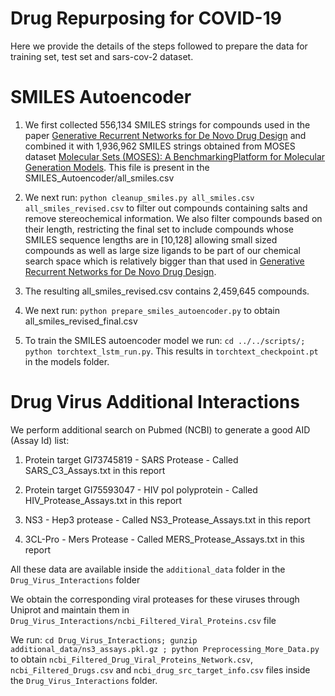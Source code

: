 # Drug Repurposing for COVID-19

Here we provide the details of the steps followed to prepare the data for training set, test set and sars-cov-2 dataset.

# SMILES Autoencoder

1. We first collected 556,134 SMILES strings for compounds used in the paper [Generative Recurrent Networks for De Novo Drug Design](https://doi.org/10.1002/minf.201700111) and combined it with 1,936,962 SMILES strings obtained from MOSES dataset [Molecular Sets (MOSES): A BenchmarkingPlatform for Molecular Generation Models](https://github.com/molecularsets/moses). This file is present in the SMILES_Autoencoder/all_smiles.csv

2. We next run: `python cleanup_smiles.py all_smiles.csv all_smiles_revised.csv` to filter out compounds containing salts and remove stereochemical information. We also filter compounds based on their length, restricting the final set to include compounds whose SMILES sequence lengths are in [10,128] allowing small sized compounds as well as large size ligands to be part of our chemical search space which is relatively bigger than that used in [Generative Recurrent Networks for De Novo Drug Design](https://doi.org/10.1002/minf.201700111).

3. The resulting all_smiles_revised.csv contains 2,459,645 compounds.

4. We next run: `python prepare_smiles_autoencoder.py` to obtain all_smiles_revised_final.csv

5. To train the SMILES autoencoder model we run: `cd ../../scripts/; python torchtext_lstm_run.py`. This results in `torchtext_checkpoint.pt` in the models folder.



# Drug Virus Additional Interactions

We perform additional search on Pubmed (NCBI) to generate a good AID (Assay Id) list:

1. Protein target GI73745819 - SARS Protease - Called SARS_C3_Assays.txt in this report

2. Protein target GI75593047 - HIV pol polyprotein - Called HIV_Protease_Assays.txt in this report

3. NS3 - Hep3 protease - Called NS3_Protease_Assays.txt in this report

4. 3CL-Pro - Mers Protease - Called MERS_Protease_Assays.txt in this report

All these data are available inside the `additional_data` folder in the `Drug_Virus_Interactions` folder

We obtain the corresponding viral proteases for these viruses through Uniprot and maintain them in `Drug_Virus_Interactions/ncbi_Filtered_Viral_Proteins.csv` file

We run: `cd Drug_Virus_Interactions; gunzip additional_data/ns3_assays.pkl.gz ; python Preprocessing_More_Data.py` to obtain `ncbi_Filtered_Drug_Viral_Proteins_Network.csv`, `ncbi_Filtered_Drugs.csv` and `ncbi_drug_src_target_info.csv` files inside the `Drug_Virus_Interactions` folder.
